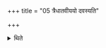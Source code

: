 +++
title = "05 त्रैधातवीययो दवस्यति"

+++

<details><summary>थिते</summary>

त्रैधातवीययो दवस्यति ५
</details>
